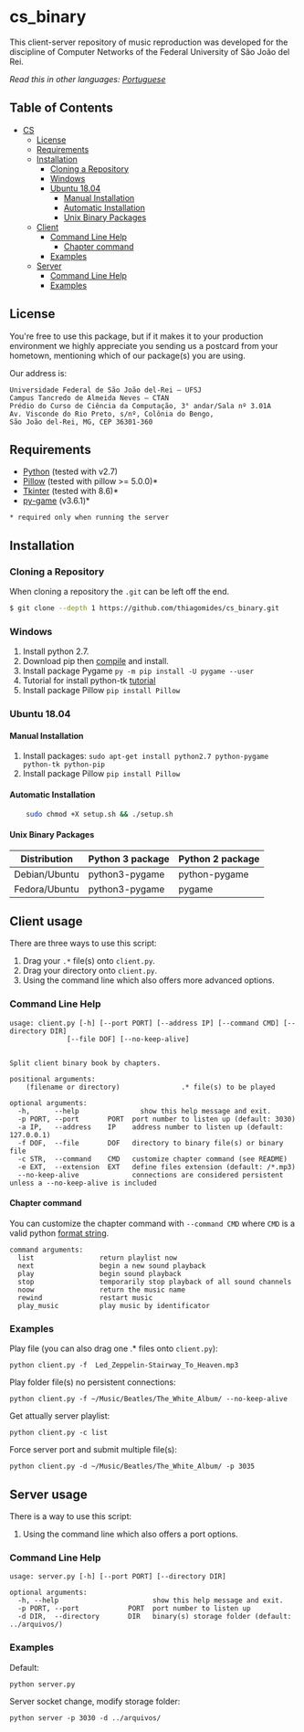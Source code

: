 # cs_binary

This client-server repository of music reproduction was developed for the discipline of Computer Networks of the Federal University of São João del Rei.

*Read this in other languages: [Portuguese](README.pt.md)*


## Table of Contents
  - [CS](#cs_binary)
    - [License](#license)
    - [Requirements](#requirements)
    - [Installation](#installation)
      - [Cloning a Repository](#cloning-a-repository)
      - [Windows](#windows)
      - [Ubuntu 18.04](#ubuntu-18.04)
        - [Manual Installation](#manual-installation)
        - [Automatic Installation](#automatic-installation)
        - [Unix Binary Packages](#unix-binary-packages)
    - [Client](#client-usage)
      - [Command Line Help](#command-line-help)
        - [Chapter command](#chapter-command)
      - [Examples](#examples)   
    - [Server](#server-usage)
      - [Command Line Help](#command-line-help-1)
      - [Examples](#examples-1)


## License

You're free to use this package, but if it makes it to your production environment we highly appreciate you sending us a postcard from your hometown, mentioning which of our package(s) you are using.

Our address is: 

    Universidade Federal de São João del-Rei – UFSJ
    Campus Tancredo de Almeida Neves – CTAN
    Prédio do Curso de Ciência da Computação, 3° andar/Sala nº 3.01A
    Av. Visconde do Rio Preto, s/nº, Colônia do Bengo,
    São João del-Rei, MG, CEP 36301-360



## Requirements

* [Python](http://www.python.org/download/) (tested with v2.7)
* [Pillow](https://pillow.readthedocs.io/en/latest/) (tested with pillow >= 5.0.0)*
* [Tkinter](http://www.tkdocs.com/tutorial/install.html) (tested with 8.6)*
* [py-game](https://www.pygame.org/wiki/GettingStarted) (v3.6.1)*

`* required only when running the server`

## Installation


### Cloning a Repository

When cloning a repository the `.git` can be left off the end.

```bash
$ git clone --depth 1 https://github.com/thiagomides/cs_binary.git
```


### Windows

1. Install python 2.7.
2. Download pip then [compile](https://bootstrap.pypa.io/get-pip.py) and install.
3. Install package Pygame `py -m pip install -U pygame --user`
4. Tutorial for install python-tk [tutorial](http://www.tkdocs.com/tutorial/install.html#installwin)
5. Install package Pillow `pip install Pillow`

### Ubuntu 18.04

#### Manual Installation

1. Install packages: `sudo apt-get install python2.7 python-pygame python-tk python-pip`
2. Install package Pillow `pip install Pillow`

#### Automatic Installation

```bash
    sudo chmod +X setup.sh && ./setup.sh
```


#### Unix Binary Packages

| Distribution | Python 3 package | Python 2 package |
| ----- | ---- | ---- |
| Debian/Ubuntu | python3-pygame |  python-pygame |
| Fedora/Ubuntu | python3-pygame |  pygame |

## Client usage

There are three ways to use this script:

1. Drag your `.*` file(s) onto `client.py`.
2. Drag your directory onto `client.py`.
3. Using the command line which also offers more advanced options.


### Command Line Help

    usage: client.py [-h] [--port PORT] [--address IP] [--command CMD] [--directory DIR]
                  [--file DOF] [--no-keep-alive]
    

    Split client binary book by chapters.

    positional arguments:
    	(filename or directory)               .* file(s) to be played

    optional arguments:
      -h,      --help        	    show this help message and exit.
      -p PORT, --port       PORT  port number to listen up (default: 3030)
      -a IP,   --address    IP	  address number to listen up (default: 127.0.0.1)
      -f DOF,  --file       DOF   directory to binary file(s) or binary file
      -c STR,  --command    CMD   customize chapter command (see README)
      -e EXT,  --extension  EXT   define files extension (default: /*.mp3)
      --no-keep-alive             connections are considered persistent unless a --no-keep-alive is included

  

#### Chapter command

You can customize the chapter command with `--command CMD` where `CMD` is a valid python [format string](http://docs.python.org/library/stdtypes.html#string-formatting-operations).

    command arguments:
      list                return playlist now
      next                begin a new sound playback
      play                begin sound playback
      stop                temporarily stop playback of all sound channels
      noow                return the music name
      rewind              restart music
      play_music          play music by identificator

  

### Examples

Play file (you can also drag one .* files onto `client.py`):

    python client.py -f  Led_Zeppelin-Stairway_To_Heaven.mp3

Play folder file(s) no persistent connections:

    python client.py -f ~/Music/Beatles/The_White_Album/ --no-keep-alive

Get attually server playlist:

    python client.py -c list

Force server port and submit multiple file(s):

    python client.py -d ~/Music/Beatles/The_White_Album/ -p 3035


## Server usage

There is a way to use this script:

1. Using the command line which also offers a port options.

### Command Line Help

    usage: server.py [-h] [--port PORT] [--directory DIR]
    
    optional arguments:
      -h, --help                       show this help message and exit.
      -p PORT, --port            PORT  port number to listen up
      -d DIR,  --directory       DIR   binary(s) storage folder (default: ../arquivos/)



### Examples

Default:

    python server.py

Server socket change, modify storage folder:

    python server -p 3030 -d ../arquivos/


